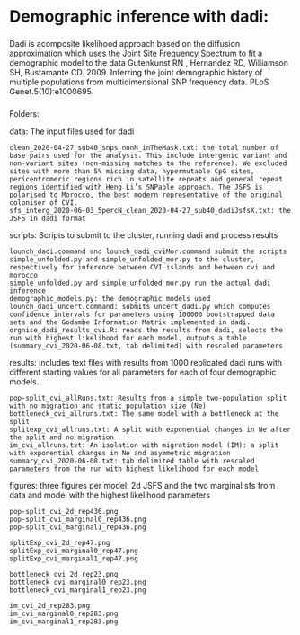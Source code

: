 ###
#	Demographic inference with dadi: 
###

Dadi is acomposite likelihood approach based on the diffusion approximation 
which uses the Joint Site Frequency Spectrum to fit a demographic model to the data
Gutenkunst RN , Hernandez RD, Williamson SH, Bustamante CD. 2009. Inferring the joint demographic history of multiple populations from multidimensional SNP frequency data. PLoS Genet.5(10):e1000695.
###

Folders:

data:
The input files used for dadi

	clean_2020-04-27_sub40_snps_nonN_inTheMask.txt: the total number of base pairs used for the analysis. This include intergenic variant and non-variant sites (non-missing matches to the reference). We excluded sites with more than 5% missing data, hypermutable CpG sites, pericentromeric regions rich in satellite repeats and general repeat regions identified with Heng Li’s SNPable approach. The JSFS is polarised to Morocco, the best modern representative of the original coloniser of CVI.
	sfs_interg_2020-06-03_5percN_clean_2020-04-27_sub40_dadiJsfsX.txt: the JSFS in dadi format	

scripts:
Scripts to submit to the cluster, running dadi and process results

	lounch_dadi.command and lounch_dadi_cviMor.command submit the scripts simple_unfolded.py and simple_unfolded_mor.py to the cluster, respectively for inference between CVI islands and between cvi and morocco
	simple_unfolded.py and simple_unfolded_mor.py run the actual dadi inference
	demographic_models.py: the demographic models used
	lounch_dadi_uncert.command: submits uncert_dadi.py which computes confidence intervals for parameters using 100000 bootstrapped data sets and the Godambe Information Matrix implemented in dadi. 
	orgnise_dadi_results_cvi.R: reads the results from dadi, selects the run with highest likelihood for each model, outputs a table (summary_cvi_2020-06-08.txt, tab delimited) with rescaled parameters 

results: 
includes text files with results from 1000 replicated dadi runs with different starting values for all parameters for each of four demographic models.

	pop-split_cvi_allRuns.txt: Results from a simple two-population split with no migration and static population size (Ne) 
	bottleneck_cvi_allruns.txt: The same model with a bottleneck at the split 
	splitexp_cvi_allruns.txt: A split with exponential changes in Ne after the split and no migration 
	im_cvi_allruns.txt: An isolation with migration model (IM): a split with exponential changes in Ne and asymmetric migration
	summary_cvi_2020-06-08.txt: tab delimited table with rescaled parameters from the run with highest likelihood for each model


figures:
three figures per model: 2d JSFS and the two marginal sfs from data and model with the highest likelihood parameters

	pop-split_cvi_2d_rep436.png
	pop-split_cvi_marginal0_rep436.png
	pop-split_cvi_marginal1_rep436.png

	splitExp_cvi_2d_rep47.png
	splitExp_cvi_marginal0_rep47.png
	splitExp_cvi_marginal1_rep47.png
	
	bottleneck_cvi_2d_rep23.png
	bottleneck_cvi_marginal0_rep23.png
	bottleneck_cvi_marginal1_rep23.png
	
	im_cvi_2d_rep283.png
	im_cvi_marginal0_rep283.png
	im_cvi_marginal1_rep283.png





